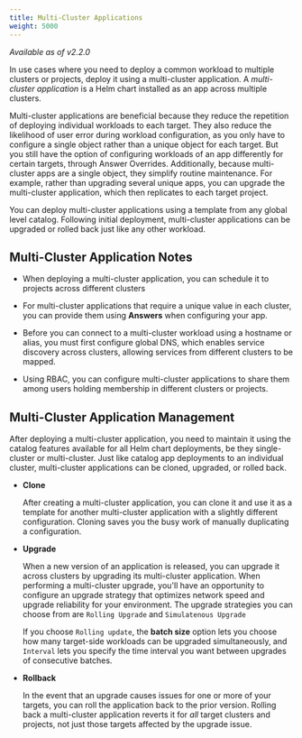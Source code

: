 ```yaml
---
title: Multi-Cluster Applications
weight: 5000
---
```

_Available as of v2.2.0_

In use cases where you need to deploy a common workload to multiple clusters or projects, deploy it using a multi-cluster application. A _multi-cluster application_ is a Helm chart installed as an app across multiple clusters. 

Multi-cluster applications are beneficial because they reduce the repetition of deploying individual workloads to each target. They also reduce the likelihood of user error during workload configuration, as you only have to configure a single object rather than a unique object for each target. But you still have the option of configuring workloads of an app differently for certain targets, through Answer Overrides. Additionally, because multi-cluster apps are a single object, they simplify routine maintenance. For example, rather than upgrading several unique apps, you can upgrade the multi-cluster application, which then replicates to each target project.

You can deploy multi-cluster applications using a template from any global level catalog. Following initial deployment, multi-cluster applications can be upgraded or rolled back just like any other workload.


## Multi-Cluster Application Notes

- When deploying a multi-cluster application, you can schedule it to projects across different clusters

- For multi-cluster applications that require a unique value in each cluster, you can provide them using **Answers** when configuring your app.

- Before you can connect to a multi-cluster workload using a hostname or alias, you must first configure global DNS, which enables service discovery across clusters, allowing services from different clusters to be mapped.

- Using RBAC, you can configure multi-cluster applications to share them among users holding membership in different clusters or projects.

## Multi-Cluster Application Management

After deploying a multi-cluster application, you need to maintain it using the catalog features available for all Helm chart deployments, be they single-cluster or multi-cluster. Just like catalog app deployments to an individual cluster, multi-cluster applications can be cloned, upgraded, or rolled back.

- **Clone**

    After creating a multi-cluster application, you can clone it and use it as a template for another multi-cluster application with a slightly different configuration. Cloning saves you the busy work of manually duplicating a configuration.

- **Upgrade**

    When a new version of an application is released, you can upgrade it across clusters by upgrading its multi-cluster application. When performing a multi-cluster upgrade, you'll have an opportunity to configure an upgrade strategy that optimizes network speed and upgrade reliability for your environment. The upgrade strategies you can choose from are `Rolling Upgrade` and `Simulatenous Upgrade`

    If you choose `Rolling update`, the **batch size** option lets you choose how many target-side workloads can be upgraded simultaneously, and `Interval` lets you specify the time interval you want between upgrades of consecutive batches.

- **Rollback**

    In the event that an upgrade causes issues for one or more of your targets, you can roll the application back to the prior version. Rolling back a multi-cluster application reverts it for _all_ target clusters and projects, not just those targets affected by the upgrade issue.


<!-- TODO: Add step-by-step instructions -->